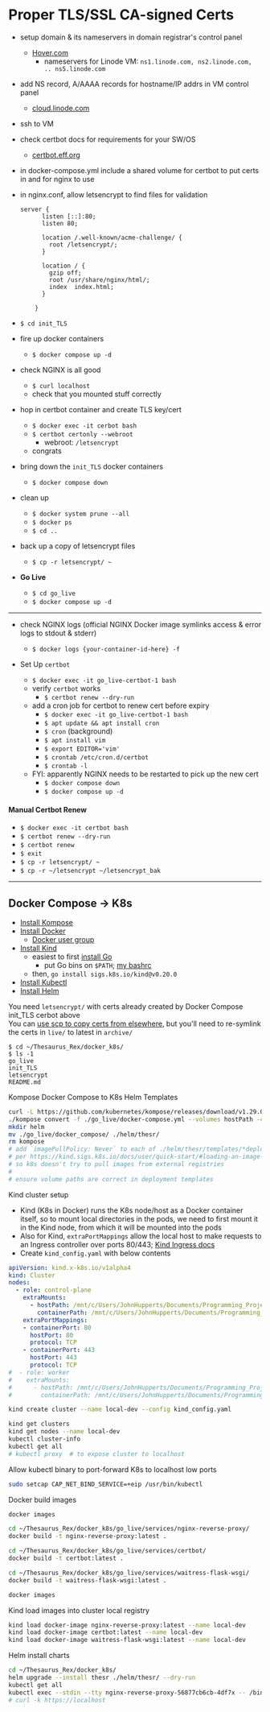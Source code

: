 # Proper TLS/SSL CA-signed Certs
- setup domain & its nameservers in domain registrar's control panel
    - [Hover.com](https://www.hover.com/control_panel/domain)
        - nameservers for Linode VM: `ns1.linode.com, ns2.linode.com, .. ns5.linode.com`
- add NS record, A/AAAA records for hostname/IP addrs in VM control panel
    - [cloud.linode.com](https://cloud.linode.com/domains/)
- ssh to VM
- check certbot docs for requirements for your SW/OS
    - [certbot.eff.org](https://certbot.eff.org/)
- in docker-compose.yml include a shared volume for certbot to put certs in and for nginx to use
- in nginx.conf, allow letsencrypt to find files for validation
    ```
    server {
          listen [::]:80;
          listen 80;

          location /.well-known/acme-challenge/ {
            root /letsencrypt/;
          }

          location / {
            gzip off;
            root /usr/share/nginx/html/;
            index  index.html;
          }

        }
    ```

- `$ cd init_TLS`
- fire up docker containers
    - `$ docker compose up -d`
- check NGINX is all good
    - `$ curl localhost`
    - check that you mounted stuff correctly
- hop in certbot container and create TLS key/cert
    - `$ docker exec -it cerbot bash`
    - `$ certbot certonly --webroot`
        - webroot: `/letsencrypt`
    - congrats

- bring down the `init_TLS` docker containers
    - `$ docker compose down`
- clean up
    - `$ docker system prune --all`
    - `$ docker ps`
    - `$ cd ..`
- back up a copy of letsencrypt files
    - `$ cp -r letsencrypt/ ~`
- **Go Live**
    - `$ cd go_live`
    - `$ docker compose up -d`

---

- check NGINX logs (official NGINX Docker image symlinks access & error logs to stdout & stderr)
    - `$ docker logs {your-container-id-here} -f`

- Set Up `certbot`
    - `$ docker exec -it go_live-certbot-1 bash`
    - verify `certbot` works
        - `$ certbot renew --dry-run`
    - add a cron job for certbot to renew cert before expiry
        - `$ docker exec -it go_live-certbot-1 bash`
        - `$ apt update && apt install cron`
        - `$ cron` (background)
        - `$ apt install vim`
        - `$ export EDITOR='vim'`
        - `$ crontab /etc/cron.d/certbot`
        - `$ crontab -l`
    - FYI: apparently NGINX needs to be restarted to pick up the new cert
        - `$ docker compose down`
        - `$ docker compose up -d`

#### Manual Certbot Renew
- `$ docker exec -it certbot bash`
- `$ certbot renew --dry-run`
- `$ certbot renew`
- `$ exit`
- `$ cp -r letsencrypt/ ~`
- `$ cp -r ~/letsencrypt ~/letsencrypt_bak`

---

## Docker Compose -> K8s

- [Install Kompose](https://github.com/kubernetes/kompose)
- [Install Docker](https://docs.docker.com/engine/install/debian/)
    - [Docker user group](https://docs.docker.com/engine/install/linux-postinstall/)
- [Install Kind](https://kind.sigs.k8s.io/docs/user/quick-start/#installation)
    - easiest to first [install Go](https://go.dev/doc/install)
        - put Go bins on `$PATH`; [my bashrc](https://github.com/treatmesubj/Tips-Tricks/blob/master/configs/Linux/Bash/.bashrc_john.sh)
    - then, `go install sigs.k8s.io/kind@v0.20.0`
- [Install Kubectl](https://kubernetes.io/docs/tasks/tools/install-kubectl-linux/)
- [Install Helm](https://helm.sh/docs/intro/install/)

You need `letsencrypt/` with certs already created by Docker Compose init\_TLS cerbot above\
You can [use scp to copy certs from elsewhere](https://github.com/treatmesubj/Tips-Tricks/blob/master/networking/scp_ssh_file_copy.txt), but you'll need to re-symlink the certs in `live/` to latest in `archive/`
```
$ cd ~/Thesaurus_Rex/docker_k8s/
$ ls -1
go_live
init_TLS
letsencrypt
README.md
```

Kompose Docker Compose to K8s Helm Templates
```bash
curl -L https://github.com/kubernetes/kompose/releases/download/v1.29.0/kompose-linux-amd64 -o kompose
./kompose convert -f ./go_live/docker-compose.yml --volumes hostPath -c
mkdir helm
mv ./go_live/docker_compose/ ./helm/thesr/
rm kompose
# add `imagePullPolicy: Never` to each of ./helm/thesr/templates/*deployment.yaml
# per https://kind.sigs.k8s.io/docs/user/quick-start/#loading-an-image-into-your-cluster
# so k8s doesn't try to pull images from external registries
#
# ensure volume paths are correct in deployment templates
```

Kind cluster setup
- Kind (K8s in Docker) runs the K8s node/host as a Docker container itself, so to mount local directories in the pods, we need to first mount it in the Kind node, from which it will be mounted into the pods
- Also for Kind, `extraPortMappings` allow the local host to make requests to an Ingress controller over ports 80/443; [Kind Ingress docs](https://kind.sigs.k8s.io/docs/user/ingress/)
- Create `kind_config.yaml` with below contents
```yaml
apiVersion: kind.x-k8s.io/v1alpha4
kind: Cluster
nodes:
  - role: control-plane
    extraMounts:
      - hostPath: /mnt/c/Users/JohnHupperts/Documents/Programming_Projects/Thesaurus_Rex/docker_k8s/letsencrypt/
        containerPath: /mnt/c/Users/JohnHupperts/Documents/Programming_Projects/Thesaurus_Rex/docker_k8s/letsencrypt/
    extraPortMappings:
    - containerPort: 80
      hostPort: 80
      protocol: TCP
    - containerPort: 443
      hostPort: 443
      protocol: TCP
#  - role: worker
#    extraMounts:
#      - hostPath: /mnt/c/Users/JohnHupperts/Documents/Programming_Projects/Thesaurus_Rex/docker_k8s/letsencrypt/
#        containerPath: /mnt/c/Users/JohnHupperts/Documents/Programming_Projects/Thesaurus_Rex/docker_k8s/letsencrypt/
```

```bash
kind create cluster --name local-dev --config kind_config.yaml

kind get clusters
kind get nodes --name local-dev
kubectl cluster-info
kubectl get all
# kubectl proxy  # to expose cluster to localhost
```

Allow kubectl binary to port-forward K8s to localhost low ports
```bash
sudo setcap CAP_NET_BIND_SERVICE=+eip /usr/bin/kubectl
```

Docker build images
```bash
docker images

cd ~/Thesaurus_Rex/docker_k8s/go_live/services/nginx-reverse-proxy/
docker build -t nginx-reverse-proxy:latest .

cd ~/Thesaurus_Rex/docker_k8s/go_live/services/certbot/
docker build -t certbot:latest .

cd ~/Thesaurus_Rex/docker_k8s/go_live/services/waitress-flask-wsgi/
docker build -t waitress-flask-wsgi:latest .

docker images
```

Kind load images into cluster local registry
```bash
kind load docker-image nginx-reverse-proxy:latest --name local-dev
kind load docker-image certbot:latest --name local-dev
kind load docker-image waitress-flask-wsgi:latest --name local-dev
```

Helm install charts
```bash
cd ~/Thesaurus_Rex/docker_k8s/
helm upgrade --install thesr ./helm/thesr/ --dry-run
kubectl get all
kubectl exec --stdin --tty nginx-reverse-proxy-56877cb6cb-4df7x -- /bin/bash
# curl -k https://localhost
```
